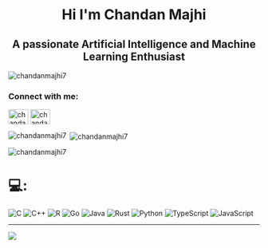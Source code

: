 
<h1 align="center">Hi I'm Chandan Majhi</h1>
<h2 align="center">A passionate Artificial Intelligence and Machine Learning Enthusiast</h2>

<p align="left"> <img src="https://komarev.com/ghpvc/?username=chandanmajhi7&label=Profile%20views&color=0e75b6&style=flat" alt="chandanmajhi7" /> </p>


<h3 align="left">Connect with me:</h3>
<p align="left">
<a href="https://twitter.com/chandan_majhi_7" target="blank"><img align="center" src="https://cdn.worldvectorlogo.com/logos/twitter-3.svg" alt="chandan_majhi_7" height="30" width="40" /></a>
<a href="https://linkedin.com/in/chandan-majhi-8a45b9222/" target="blank"><img align="center" src="https://cdn.worldvectorlogo.com/logos/linkedin-icon-3.svg" alt="chandanmajhi" height="30" width="40" /></a>
</p>

<p><img align="left" src="https://github-readme-stats.vercel.app/api/top-langs?username=chandanmajhi7&show_icons=true&locale=en&layout=compact" alt="chandanmajhi7" /></p>

<p>&nbsp;<img align="center" src="https://github-readme-stats.vercel.app/api?username=chandanmajhi7&show_icons=true&locale=en" alt="chandanmajhi7" /></p>

<p><img align="center" src="https://github-readme-streak-stats.herokuapp.com/?user=chandanmajhi7&" alt="chandanmajhi7" /></p>



# 💻:
![C](https://img.shields.io/badge/c-%2300599C.svg?style=for-the-badge&logo=c&logoColor=white) 
![C++](https://img.shields.io/badge/c++-%2300599C.svg?style=for-the-badge&logo=c%2B%2B&logoColor=white) 
![R](https://img.shields.io/badge/r-%23276DC3.svg?style=for-the-badge&logo=r&logoColor=white) 
![Go](https://img.shields.io/badge/go-%2300ADD8.svg?style=for-the-badge&logo=go&logoColor=white) 
![Java](https://img.shields.io/badge/java-%23ED8B00.svg?style=for-the-badge&logo=openjdk&logoColor=white)
![Rust](https://img.shields.io/badge/rust-%23000000.svg?style=for-the-badge&logo=rust&logoColor=white) 
![Python](https://img.shields.io/badge/python-3670A0?style=for-the-badge&logo=python&logoColor=ffdd54) 
![TypeScript](https://img.shields.io/badge/typescript-%23007ACC.svg?style=for-the-badge&logo=typescript&logoColor=white) 
![JavaScript](https://img.shields.io/badge/javascript-%23323330.svg?style=for-the-badge&logo=javascript&logoColor=%23F7DF1E) 


---
[![](https://visitcount.itsvg.in/api?id=chandanmajhi7&icon=0&color=0)](https://visitcount.itsvg.in)
